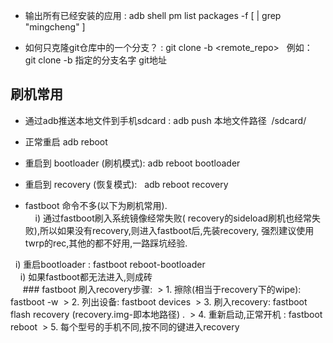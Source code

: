 - 输出所有已经安装的应用 :  adb shell pm list packages -f [ | grep "mingcheng" ]

- 如何只克隆git仓库中的一个分支？ : git clone -b <branch> <remote_repo>   例如： git clone -b 指定的分支名字 git地址


## 刷机常用
- 通过adb推送本地文件到手机sdcard : adb push 本地文件路径  /sdcard/

- 正常重启 adb reboot

- 重启到 bootloader (刷机模式):  adb reboot bootloader

- 重启到 recovery (恢复模式):    adb reboot recovery

- fastboot 命令不多(以下为刷机常用). <br>
     i) 通过fastboot刷入系统镜像经常失败( recovery的sideload刷机也经常失败),所以如果没有recovery,则进入fastboot后,先装recovery,
        强烈建议使用twrp的rec,其他的都不好用,一路踩坑经验.<br>
        
     i) 重启bootloader : fastboot reboot-bootloader<br>
     i) 如果fastboot都无法进入,则成砖<br>
     
  ### fastboot 刷入recovery步骤: 
  > 1. 擦除(相当于recovery下的wipe): fastboot -w 
  > 2. 列出设备: fastboot devices 
  > 3. 刷入recovery: fastboot flash recovery (recovery.img-即本地路径) . 
  > 4. 重新启动,正常开机 : fastboot reboot 
  > 5. 每个型号的手机不同,按不同的键进入recovery 
 
  
